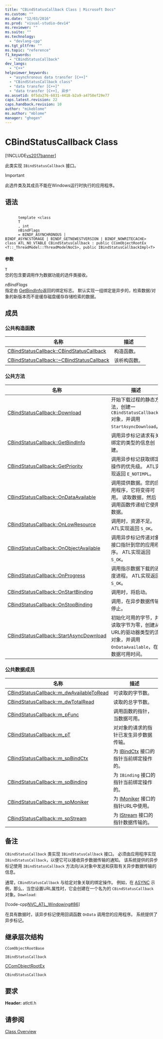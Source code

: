 ```yaml
---
title: "CBindStatusCallback Class | Microsoft Docs"
ms.custom: ""
ms.date: "12/03/2016"
ms.prod: "visual-studio-dev14"
ms.reviewer: ""
ms.suite: ""
ms.technology: 
  - "devlang-cpp"
ms.tgt_pltfrm: ""
ms.topic: "reference"
f1_keywords: 
  - "CBindStatusCallback"
dev_langs: 
  - "C++"
helpviewer_keywords: 
  - "asynchronous data transfer [C++]"
  - "CBindStatusCallback class"
  - "data transfer [C++]"
  - "data transfer [C++], 异步"
ms.assetid: 0f5da276-6031-4418-b2a9-a4750ef29e77
caps.latest.revision: 22
caps.handback.revision: 10
author: "mikeblome"
ms.author: "mblome"
manager: "ghogen"
---
```

# CBindStatusCallback Class
[!INCLUDE[vs2017banner](../../assembler/inline/includes/vs2017banner.md)]

此类实现 `IBindStatusCallback` 接口。  
  
> [!IMPORTANT]
>  此选件类及其成员不能在Windows运行时执行的应用程序。  
  
## 语法  
  
```  
  
      template <class   
      T  
      , int   
      nBindFlags  
      = BINDF_ASYNCHRONOUS |   
BINDF_ASYNCSTORAGE | BINDF_GETNEWESTVERSION | BINDF_NOWRITECACHE>  
class ATL_NO_VTABLE CBindStatusCallback : public CComObjectRootEx  
<T::_ThreadModel::ThreadModelNoCS>, public IBindStatusCallbackImpl<T>   
```  
  
#### 参数  
 `T`  
 您的包含要调用作为数据功能的选件类接收。  
  
 *nBindFlags*  
 指定由 [GetBindInfo](../Topic/CBindStatusCallback::GetBindInfo.md)返回的绑定标志。  默认实现一组绑定是异步的，检索数据\/对象的新版本而不是缓存磁盘缓存存储检索的数据。  
  
## 成员  
  
### 公共构造函数  
  
|名称|描述|  
|--------|--------|  
|[CBindStatusCallback::CBindStatusCallback](../Topic/CBindStatusCallback::CBindStatusCallback.md)|构造函数。|  
|[CBindStatusCallback::~CBindStatusCallback](../Topic/CBindStatusCallback::~CBindStatusCallback.md)|该析构函数。|  
  
### 公共方法  
  
|名称|描述|  
|--------|--------|  
|[CBindStatusCallback::Download](../Topic/CBindStatusCallback::Download.md)|开始下载过程的静态方法，创建一 `CBindStatusCallback` 对象，并调用 `StartAsyncDownload`。|  
|[CBindStatusCallback::GetBindInfo](../Topic/CBindStatusCallback::GetBindInfo.md)|调用异步标记请求有关绑定的类型的信息创建。|  
|[CBindStatusCallback::GetPriority](../Topic/CBindStatusCallback::GetPriority.md)|调用异步标记获取绑定操作的优先级。  ATL实现返回 `E_NOTIMPL`。|  
|[CBindStatusCallback::OnDataAvailable](../Topic/CBindStatusCallback::OnDataAvailable.md)|调用提供数据。您的应用程序，它将变得可用。  读取数据，然后调用函数传递给它使用数据。|  
|[CBindStatusCallback::OnLowResource](../Topic/CBindStatusCallback::OnLowResource.md)|调用时，资源不足。  ATL实现返回 `S_OK`。|  
|[CBindStatusCallback::OnObjectAvailable](../Topic/CBindStatusCallback::OnObjectAvailable.md)|调用异步标记传递对象接口指针到您的应用程序。  ATL实现返回 `S_OK`。|  
|[CBindStatusCallback::OnProgress](../Topic/CBindStatusCallback::OnProgress.md)|调用指示数据下载的进度进程。  ATL实现返回 `S_OK`。|  
|[CBindStatusCallback::OnStartBinding](../Topic/CBindStatusCallback::OnStartBinding.md)|调用时，将启动。|  
|[CBindStatusCallback::OnStopBinding](../Topic/CBindStatusCallback::OnStopBinding.md)|调用，在异步数据传输停止。|  
|[CBindStatusCallback::StartAsyncDownload](../Topic/CBindStatusCallback::StartAsyncDownload.md)|初始化可用的字节，并读取字节为零，创建从URL的驱动器类型的流对象，并调用 `OnDataAvailable`，在数据可用时间。|  
  
### 公共数据成员  
  
|名称|描述|  
|--------|--------|  
|[CBindStatusCallback::m\_dwAvailableToRead](../Topic/CBindStatusCallback::m_dwAvailableToRead.md)|可读取的字节数。|  
|[CBindStatusCallback::m\_dwTotalRead](../Topic/CBindStatusCallback::m_dwTotalRead.md)|读取的总字节数。|  
|[CBindStatusCallback::m\_pFunc](../Topic/CBindStatusCallback::m_pFunc.md)|调用函数的指针，当数据可用。|  
|[CBindStatusCallback::m\_pT](../Topic/CBindStatusCallback::m_pT.md)|对对象的请求的指针已发生异步数据传输。|  
|[CBindStatusCallback::m\_spBindCtx](../Topic/CBindStatusCallback::m_spBindCtx.md)|为 [IBindCtx](http://msdn.microsoft.com/library/windows/desktop/ms693755) 接口的指针当前绑定操作的。|  
|[CBindStatusCallback::m\_spBinding](../Topic/CBindStatusCallback::m_spBinding.md)|为 `IBinding` 接口的指针当前绑定操作的。|  
|[CBindStatusCallback::m\_spMoniker](../Topic/CBindStatusCallback::m_spMoniker.md)|为 [IMoniker](http://msdn.microsoft.com/library/windows/desktop/ms679705) 接口的指针URL中使用。|  
|[CBindStatusCallback::m\_spStream](../Topic/CBindStatusCallback::m_spStream.md)|为 [IStream](http://msdn.microsoft.com/library/windows/desktop/aa380034) 接口的指针数据传输的。|  
  
## 备注  
 `CBindStatusCallback` 类实现 `IBindStatusCallback` 接口。  必须由应用程序实现`IBindStatusCallback`，以便它可以接收异步数据传输的通知。  该系统提供的异步标记使用 `IBindStatusCallback` 方法向\/从对象中发送和获取有关异步数据传输的信息。  
  
 通常，`CBindStatusCallback` 与给定对象关联的绑定操作。  例如，在 [ASYNC](../../top/visual-cpp-samples.md) 示例，那么，当您设置URL属性时，它会创建在一个名为的 `CBindStatusCallback` 对象。`Download`:  
  
 [!code-cpp[NVC_ATL_Windowing#86](../../atl/codesnippet/CPP/cbindstatuscallback-class_1.h)]  
  
 在具有数据时，该异步标记使用回调函数 `OnData` 调用您的应用程序。  系统提供了异步标记。  
  
## 继承层次结构  
 `CComObjectRootBase`  
  
 `IBindStatusCallback`  
  
 [CComObjectRootEx](../../atl/reference/ccomobjectrootex-class.md)  
  
 `CBindStatusCallback`  
  
## 要求  
 **Header:** atlctl.h  
  
## 请参阅  
 [Class Overview](../../atl/atl-class-overview.md)